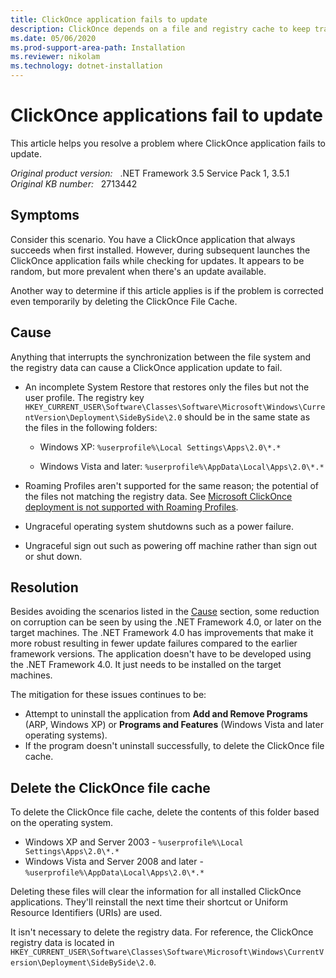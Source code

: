 ```yaml
---
title: ClickOnce application fails to update
description: ClickOnce depends on a file and registry cache to keep track of the present installed applications.
ms.date: 05/06/2020
ms.prod-support-area-path: Installation
ms.reviewer: nikolam
ms.technology: dotnet-installation
---
```

# ClickOnce applications fail to update

This article helps you resolve a problem where ClickOnce application fails to update.

_Original product version:_ &nbsp; .NET Framework 3.5 Service Pack 1, 3.5.1  
_Original KB number:_ &nbsp; 2713442

## Symptoms

Consider this scenario. You have a ClickOnce application that always succeeds when first installed. However, during subsequent launches the ClickOnce application fails while checking for updates. It appears to be random, but more prevalent when there's an update available.

Another way to determine if this article applies is if the problem is corrected even temporarily by deleting the ClickOnce File Cache.

## Cause

Anything that interrupts the synchronization between the file system and the registry data can cause a ClickOnce application update to fail.

- An incomplete System Restore that restores only the files but not the user profile. The registry key `HKEY_CURRENT_USER\Software\Classes\Software\Microsoft\Windows\CurrentVersion\Deployment\SideBySide\2.0` should be in the same state as the files in the following folders:

  - Windows XP: `%userprofile%\Local Settings\Apps\2.0\*.*`

  - Windows Vista and later: `%userprofile%\AppData\Local\Apps\2.0\*.*`

- Roaming Profiles aren't supported for the same reason; the potential of the files not matching the registry data. See [Microsoft ClickOnce deployment is not supported with Roaming Profiles](https://support.microsoft.com/help/2571899).
- Ungraceful operating system shutdowns such as a power failure.
- Ungraceful sign out such as powering off machine rather than sign out or shut down.

## Resolution

Besides avoiding the scenarios listed in the [Cause](#cause) section, some reduction on corruption can be seen by using the .NET Framework 4.0, or later on the target machines. The .NET Framework 4.0 has improvements that make it more robust resulting in fewer update failures compared to the earlier framework versions. The application doesn't have to be developed using the .NET Framework 4.0. It just needs to be installed on the target machines.

The mitigation for these issues continues to be:

- Attempt to uninstall the application from **Add and Remove Programs** (ARP, Windows XP) or **Programs and Features** (Windows Vista and later operating systems).
- If the program doesn't uninstall successfully, to delete the ClickOnce file cache.

## Delete the ClickOnce file cache

To delete the ClickOnce file cache, delete the contents of this folder based on the operating system.

- Windows XP and Server 2003 - `%userprofile%\Local Settings\Apps\2.0\*.*`
- Windows Vista and Server 2008  and later - `%userprofile%\AppData\Local\Apps\2.0\*.*`

Deleting these files will clear the information for all installed ClickOnce applications. They'll reinstall the next time their shortcut or Uniform Resource Identifiers (URIs) are used.

It isn't necessary to delete the registry data. For reference, the ClickOnce registry data is located in `HKEY_CURRENT_USER\Software\Classes\Software\Microsoft\Windows\CurrentVersion\Deployment\SideBySide\2.0`.
